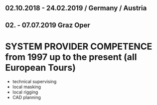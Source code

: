 ## 02.10.2018 - 24.02.2019 / Germany / Austria
## 02. - 07.07.2019 Graz Oper

# SYSTEM PROVIDER COMPETENCE from 1997 up to the present (all European Tours)

- technical supervising
- local masking
- local rigging
- CAD planning
